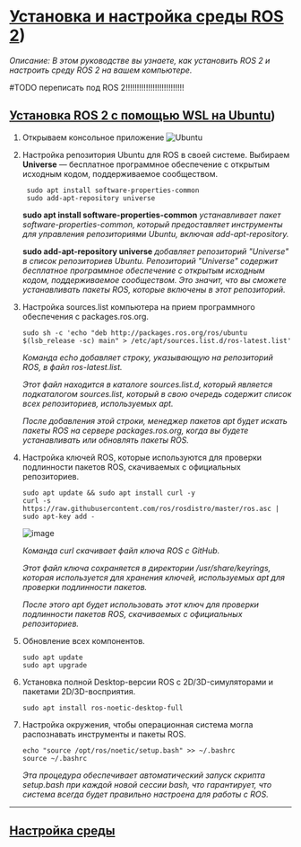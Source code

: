 # [Установка и настройка среды ROS 2](https://docs.ros.org/en/jazzy/Tutorials/Beginner-CLI-Tools/Configuring-ROS2-Environment.html))

*Описание: В этом руководстве вы узнаете, как установить ROS 2 и настроить среду ROS 2 на вашем компьютере.*


#TODO переписать под ROS 2!!!!!!!!!!!!!!!!!!!!!!!!!!


## [Установка ROS 2 с помощью WSL на Ubuntu](https://docs.ros.org/en/jazzy/Installation/Ubuntu-Install-Debs.html#system-setup))
1. Открываем консольное приложение ![Ubuntu](https://img.shields.io/badge/Ubuntu-E95420?style=for-the-badge&logo=ubuntu&logoColor=white)
2. Настройка репозитория Ubuntu для ROS в своей системе.
  Выбираем **Universe** — бесплатное программное обеспечение с открытым исходным кодом, поддерживаемое сообществом.
   ```
    sudo apt install software-properties-common
    sudo add-apt-repository universe
   ```
   **sudo apt install software-properties-common** *устанавливает пакет software-properties-common, который предоставляет инструменты для управления репозиториями Ubuntu, включая add-apt-repository.*

   **sudo add-apt-repository universe** *добавляет репозиторий "Universe" в список репозиториев Ubuntu. Репозиторий "Universe" содержит бесплатное программное обеспечение с открытым исходным кодом, поддерживаемое сообществом. Это значит, что вы сможете устанавливать пакеты ROS, которые включены в этот репозиторий.*
   
3. Настройка sources.list компьютера на прием программного обеспечения с packages.ros.org.
   ```
   sudo sh -c 'echo "deb http://packages.ros.org/ros/ubuntu $(lsb_release -sc) main" > /etc/apt/sources.list.d/ros-latest.list'
   ```
   *Команда echo добавляет строку, указывающую на репозиторий ROS, в файл ros-latest.list.*
   
   *Этот файл находится в каталоге sources.list.d, который является подкаталогом sources.list, который в свою очередь содержит список всех репозиториев, используемых apt.*
   
   *После добавления этой строки, менеджер пакетов apt будет искать пакеты ROS на сервере packages.ros.org, когда вы будете устанавливать или обновлять пакеты ROS.*
   
4. Настройка ключей ROS, которые используются для проверки подлинности пакетов ROS, скачиваемых с официальных репозиториев.
   ```
   sudo apt update && sudo apt install curl -y
   curl -s https://raw.githubusercontent.com/ros/rosdistro/master/ros.asc | sudo apt-key add -
   ```
   ![image](https://github.com/user-attachments/assets/fc24056a-e393-428a-bbaa-6e15145bd64e)

   *Команда curl скачивает файл ключа ROS с GitHub.*
  
   *Этот файл ключа сохраняется в директории /usr/share/keyrings, которая используется для хранения ключей, используемых apt для проверки подлинности пакетов.*
  
   *После этого apt будет использовать этот ключ для проверки подлинности пакетов ROS, скачиваемых с официальных репозиториев.*
  
5. Обновление всех компонентов.
   ```
   sudo apt update
   sudo apt upgrade
   ```
6. Установка полной Desktop-версии ROS с 2D/3D-симуляторами и пакетами 2D/3D-восприятия.
   ```
   sudo apt install ros-noetic-desktop-full
   ```
7. Настройка окружения, чтобы операционная система могла распознавать инструменты и пакеты ROS. 
   ```
   echo "source /opt/ros/noetic/setup.bash" >> ~/.bashrc
   source ~/.bashrc
   ```
   *Эта процедура обеспечивает автоматический запуск скрипта setup.bash при каждой новой сессии bash, что гарантирует, что система всегда будет правильно настроена для работы с ROS.*

---

## [Настройка среды](https://docs.ros.org/en/jazzy/Tutorials/Beginner-CLI-Tools/Configuring-ROS2-Environment.html)
